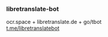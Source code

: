 ### libretranslate-bot
ocr.space + libretranslate.de + go/tbot <br />
[t.me/libretranslatebot](https://t.me/libretranslatebot)
